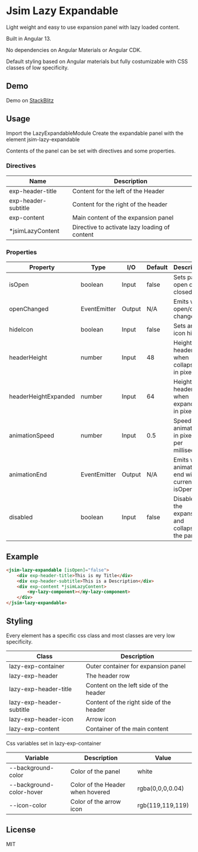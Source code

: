 # Jsim Lazy Expandable

Light weight and easy to use expansion panel with lazy loaded content.

Built in Angular 13.

No dependencies on Angular Materials or Angular CDK.

Default styling based on Angular materials but fully costumizable with CSS classes of low specificity.

## Demo

Demo on [StackBlitz](https://stackblitz.com/edit/angular-ivy-sme39n)

## Usage

Import the LazyExpandableModule
Create the expandable panel with the element jsim-lazy-expandable

Contents of the panel can be set with directives and some properties.

### Directives

| Name                | Description                                   |
|---------------------|-----------------------------------------------|
| exp-header-title    | Content for the left of the Header            |
| exp-header-subtitle | Content for the right of the header           |
| exp-content         | Main content of the expansion panel           |
| *jsimLazyContent    | Directive to activate lazy loading of content |

### Properties

| Property             | Type                  | I/O    | Default | Description                                      |
|----------------------|-----------------------|--------|---------|--------------------------------------------------|
| isOpen               | boolean               | Input  | false   | Sets panel open or closed                        |
| openChanged          | EventEmitter<boolean> | Output | N/A     | Emits when open/close changes                    |
| hideIcon             | boolean               | Input  | false   | Sets arrow icon hidden                           |
| headerHeight         | number                | Input  | 48      | Height of header when collapsed in pixels        |
| headerHeightExpanded | number                | Input  | 64      | Height of header when expanded in pixels         |
| animationSpeed       | number                | Input  | 0.5     | Speed of animation in pixels per millisecond     |
| animationEnd         | EventEmitter<boolean> | Output | N/A     | Emits when animation end with current isOpen     |
| disabled             | boolean               | Input  | false   | Disables the expansion and collapse of the panel |

## Example

```html
<jsim-lazy-expandable [isOpen]="false">
    <div exp-header-title>This is my Title</div>
    <div exp-header-subtitle>This is a Description</div>
    <div exp-content *jsimLazyContent>
        <my-lazy-component></my-lazy-component>
    </div>
</jsim-lazy-expandable>
```

## Styling

Every element has a specific css class and most classes are very low specificity.

| Class                    | Description                             |
|--------------------------|-----------------------------------------|
| lazy-exp-container       | Outer container for expansion panel     |
| lazy-exp-header          | The header row                          |
| lazy-exp-header-title    | Content on the left side of the header  |
| lazy-exp-header-subtitle | Content of the right side of the header |
| lazy-exp-header-icon     | Arrow icon                              |
| lazy-exp-content         | Container of the main content           |

Css variables set in lazy-exp-container

| Variable                 | Description                      | Value            |
|--------------------------|----------------------------------|------------------|
| --background-color       | Color of the panel               | white            |
| --background-color-hover | Color of the Header when hovered | rgba(0,0,0,0.04) |
| --icon-color             | Color of the arrow icon          | rgb(119,119,119) |

## License

MIT
